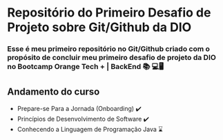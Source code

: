 # Repositório do Primeiro Desafio de Projeto sobre Git/Github da DIO
### Esse é meu primeiro repositório no Git/Github criado com o propósito de concluir meu primeiro desafio de projeto da DIO no Bootcamp Orange Tech + | BackEnd :books: :computer::desktop_computer: 



## Andamento do curso

- Prepare-se Para a Jornada (Onboarding) :heavy_check_mark:
- Princípios de Desenvolvimento de Software :heavy_check_mark:
- Conhecendo a Linguagem de Programação Java :hourglass:
